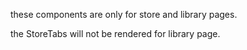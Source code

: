 these components are only for store and library pages.

the StoreTabs will not be rendered for library page.
